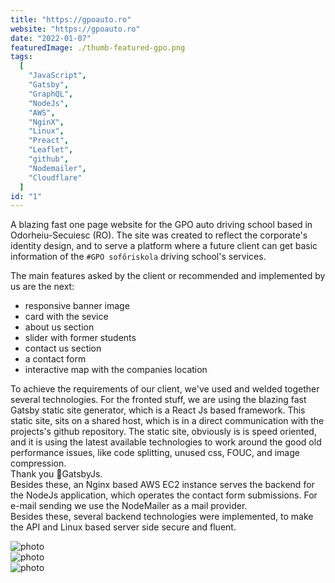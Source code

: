 ```yaml
---
title: "https://gpoauto.ro"
website: "https://gpoauto.ro"
date: "2022-01-07"
featuredImage: ./thumb-featured-gpo.png
tags:
  [
    "JavaScript",
    "Gatsby",
    "GraphQL",
    "NodeJs",
    "AWS",
    "NginX",
    "Linux",
    "Preact",
    "Leaflet",
    "github",
    "Nodemailer",
    "Cloudflare"
  ]
id: "1"
---
```

<style>
highlight{
  color: var(--dark-color);
  background-color: var(--accent-color);
  display: inline-block;
  white-space: nowrap;
  vertical-align: middle;
  padding-inline-start: 0.25rem;
  padding-inline-end: 0.25rem;
  text-transform: uppercase;
  border-radius: 0.125rem;
  font-weight: 700;
  font-size: 0.7rem;
  margin-right: 0.5rem;
}
 </style>

A blazing fast one page website for the GPO auto driving school based in Odorheiu-Secuiesc (RO). 
The site was created to reflect the corporate's identity design, and to serve a platform where a future client can get basic information of the `#GPO sofőriskola` driving school's services. 

The main features asked by the client or recommended and implemented by us are the next:
 * responsive banner image
 * card with the sevice
 * about us section
 * slider with former students
 * contact us section
 * a contact form
 * interactive map with the companies location  

To achieve the requirements of our client, we've used and welded <alma>together </alma> several technologies. For the fronted stuff, we are using the blazing fast Gatsby static site generator, which is a React Js based framework. This static site, sits on a shared host, which is in a direct communication with the projects's github repository. The static site, obviously is is speed oriented, and it is using the latest available technologies to work around the good old performance issues, like code splitting, unused css, FOUC, and image compression.<br/>Thank you 💜GatsbyJs. <br/>
Besides these, an Nginx based AWS EC2 instance serves the backend for the NodeJs application, which operates the contact form submissions. For e-mail sending we use the NodeMailer as a mail provider.  
Besides these, several backend technologies were implemented, to make the API and Linux based server side secure and fluent. 


![photo](thumb-gpo-1.png)  
![photo](thumb-gpo-2.png)  
![photo](thumb-gpo-3.png)  
